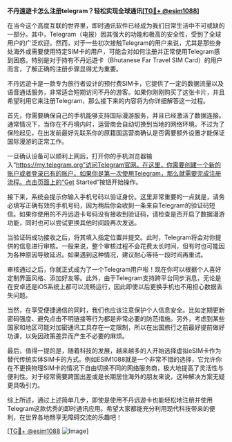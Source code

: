 **不丹遠遊卡怎么注册telegram？轻松实现全球通讯[[TG💪+ @esim1088](https://t.me/s/esim1088)]**

在当今这个高度互联的世界里，即时通讯软件已经成为我们日常生活中不可或缺的一部分。其中，Telegram（电报）因其强大的功能和极高的安全性，受到了全球用户的广泛欢迎。然而，对于一些初次接触Telegram的用户来说，尤其是那些身处海外或需要使用特定SIM卡的用户，可能会对如何注册并正常使用Telegram感到困惑。特别是对于持有不丹远遊卡（Bhutanese Far Travel SIM Card）的用户而言，了解正确的注册步骤显得尤为重要。

不丹远遊卡是一款专为旅行者设计的预付费SIM卡，它提供了一定的数据流量以及语音通话服务，非常适合短期访问不丹的游客。如果你刚刚购买了这张卡片，并且希望利用它来注册Telegram，那么接下来的内容将为你详细解答这一过程。

首先，你需要确保自己的手机能够支持国际漫游服务，并且已经激活了数据连接。通常情况下，当你在不丹境内时，运营商会自动切换到当地的网络环境。不过为了保险起见，在出发前最好先联系你的原籍国运营商确认是否需要额外设置才能保证国际漫游的正常工作。

一旦确认设备可以顺利上网后，打开你的手机浏览器输入“https://my.telegram.org”访问Telegram官网。在这里，你需要创建一个新的账户或者登录已有的账户。如果你是第一次使用Telegram，那么就需要完成注册流程。点击页面上的“Get Started”按钮开始操作。

接下来，系统会提示你输入手机号码以验证身份。这里非常重要的一点就是，请务必填写正确有效的手机号码，因为稍后你会收到一条来自Telegram的验证码短信。如果你使用的不丹远遊卡号码没有接收到验证码，请检查是否开启了数据漫游功能，同时也可以尝试更换其他时间段再次发送。

当验证码成功接收之后，将其填入指定位置并提交。此时，Telegram将会对你提供的信息进行审核。一般来说，整个审核过程不会花费太长时间，但有时也可能因为各种原因导致延迟。如果遇到这种情况，建议耐心等待一段时间再重试。

审核通过之后，你就正式成为了一个Telegram用户啦！现在你可以根据个人喜好定制界面风格、添加好友等。此外，由于Telegram支持跨平台同步消息，无论是在安卓还是iOS系统上都可以流畅运行，因此即使以后更换手机也不用担心数据丢失问题。

当然，在享受便捷通信的同时，我们也应该注意保护个人信息安全。比如定期更新密码强度、避免点击不明链接等行为都是非常必要的防范措施。另外，考虑到某些国家和地区可能对加密通讯工具存在一定限制，所以在出国旅行之前最好提前做好功课，以免因政策差异而产生不必要的麻烦。

最后，值得一提的是，随着科技的发展，越来越多的人开始选择虚拟eSIM卡作为替代传统实体SIM卡的方式。例如ESIM1088就是一个非常不错的选择，它允许你在不更换物理SIM卡的情况下自由切换不同的网络服务商，极大地提高了灵活性与便利性。对于经常需要跨国出差或是长期居住海外的朋友来说，这种解决方案无疑更具吸引力。

综上所述，通过上述简单几步，即使是使用不丹远遊卡也能轻松地注册并使用Telegram这款优秀的即时通讯应用。希望大家都能充分利用现代科技带来的便利，在世界各地畅享无障碍交流的乐趣吧！

[[TG💪+ @esim1088](https://t.me/s/esim1088) ![Image](https://i.postimg.cc/4NQfJmqS/Snipaste-2025-05-13-00-14-12.png)]